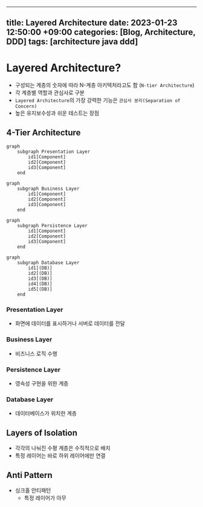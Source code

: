 
---
title: Layered Architecture
date: 2023-01-23 12:50:00 +09:00
categories: [Blog, Architecture, DDD]
tags: [architecture java ddd]
---


# Layered Architecture?
  
- 구성되는 계층의 숫자에 따라 N-계층 아키텍처라고도 함 (`N-tier Architecture`)
- 각 계층별 역할과 관심사로 구분
- `Layered Architecture`의 가장 강력한 기능은 `관심사 분리(Separation of Concern)`
- 높은 유지보수성과 쉬운 테스트는 장점
  

## 4-Tier Architecture
 
```mermaid
graph
	subgraph Presentation Layer
		id1[Component]
		id2[Component]
		id3[Component]
	end
```
```mermaid
graph
	subgraph Business Layer
		id1[Component]
		id2[Component]
		id3[Component]
	end
```
```mermaid
graph
	subgraph Persistence Layer
		id1[Component]
		id2[Component]
		id3[Component]
	end
```
```mermaid
graph
	subgraph Database Layer
		id1[(DB)]
		id2[(DB)]
		id3[(DB)]
		id4[(DB)]
		id5[(DB)]
	end
```

### Presentation Layer
- 화면에 데이터를 표시하거나 서버로 데이터를 전달

### Business Layer
- 비즈니스 로직 수행

### Persistence Layer
- 영속성 구현을 위한 계층

### Database Layer
- 데이터베이스가 위치한 계층



## Layers of Isolation
- 각각의 나눠진 수평 계층은 수직적으로 배치
- 특정 레이어는 바로 하위 레이어에만 연결


## Anti Pattern
- 싱크홀 안티패턴
	- 특정 레이어가 아무